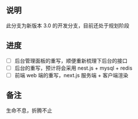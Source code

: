 ## 说明

此分支为新版本 3.0 的开发分支，目前还处于规划阶段

## 进度

- [ ] 后台管理面板的重写，顺便重新梳理下后台的接口
- [ ] 后台的重写，预计将会采用 nest.js + mysql + redis
- [ ] 前端 web 端的重写，next.js 服务端 + 客户端渲染

## 备注

生命不息，折腾不止
